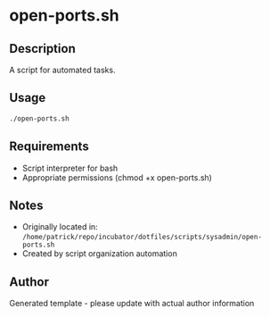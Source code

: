 # open-ports.sh

## Description
A script for automated tasks.

## Usage
```bash
./open-ports.sh
```

## Requirements
- Script interpreter for bash
- Appropriate permissions (chmod +x open-ports.sh)

## Notes
- Originally located in: `/home/patrick/repo/incubator/dotfiles/scripts/sysadmin/open-ports.sh`
- Created by script organization automation

## Author
Generated template - please update with actual author information
